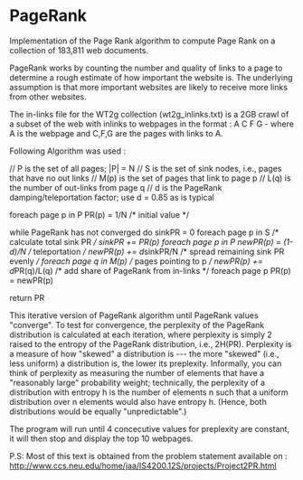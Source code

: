 PageRank
========

Implementation of the Page Rank algorithm to compute Page Rank on a collection of 183,811 web documents.


PageRank works by counting the number and quality of links to a page to determine a rough estimate of how 
important the website is. 
The underlying assumption is that more important websites are likely to receive more links from other websites.

The in-links file for the WT2g collection (wt2g_inlinks.txt) is a 2GB crawl of a subset of the web with inlinks
to webpages in the format : A C F G - where A is the webpage and C,F,G are the pages with links to A.

Following Algorithm was used :

// P is the set of all pages; |P| = N
// S is the set of sink nodes, i.e., pages that have no out links
// M(p) is the set of pages that link to page p
// L(q) is the number of out-links from page q
// d is the PageRank damping/teleportation factor; use d = 0.85 as is typical

foreach page p in P
  PR(p) = 1/N                          /* initial value */

while PageRank has not converged do
  sinkPR = 0
  foreach page p in S                  /* calculate total sink PR */
    sinkPR += PR(p)
  foreach page p in P
    newPR(p) = (1-d)/N                 /* teleportation */
    newPR(p) += d*sinkPR/N             /* spread remaining sink PR evenly */
    foreach page q in M(p)             /* pages pointing to p */
      newPR(p) += d*PR(q)/L(q)         /* add share of PageRank from in-links */
  foreach page p
    PR(p) = newPR(p)

return PR

This iterative version of PageRank algorithm until PageRank values "converge". 
To test for convergence, the perplexity of the PageRank distribution is calculated at each iteration, 
where perplexity is simply 2 raised to the entropy of the PageRank distribution, i.e., 2H(PR). 
Perplexity is a measure of how "skewed" a distribution is --- the more "skewed" (i.e., less uniform) a distribution is, 
the lower its preplexity. Informally, you can think of perplexity as measuring the number of elements that have a
"reasonably large" probability weight; technically, the perplexity of a distribution with entropy h is the number of 
elements n such that a uniform distribution over n elements would also have entropy h. 
(Hence, both distributions would be equally "unpredictable".)

The program will run until 4 concecutive values for preplexity are constant, it will then stop and display the top 10
webpages.

P.S: Most of this text is obtained from the problem statement available on :
http://www.ccs.neu.edu/home/jaa/IS4200.12S/projects/Project2PR.html

